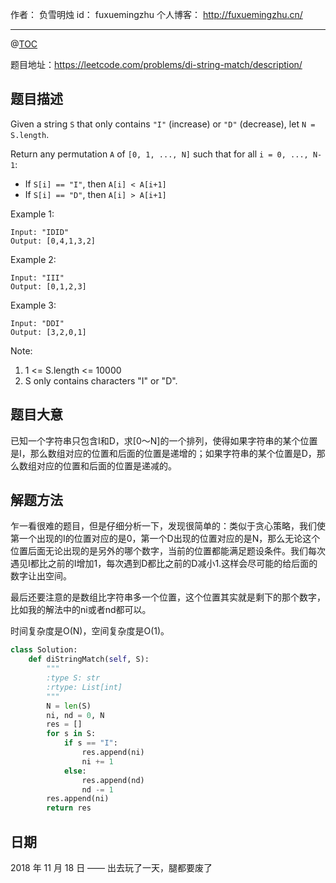 
作者： 负雪明烛
id：	fuxuemingzhu
个人博客：	http://fuxuemingzhu.cn/

---
@[TOC](目录)


题目地址：https://leetcode.com/problems/di-string-match/description/


## 题目描述

Given a string ``S`` that only contains ``"I"`` (increase) or ``"D"`` (decrease), let ``N = S.length``.

Return any permutation ``A`` of ``[0, 1, ..., N]`` such that for all ``i = 0, ..., N-1``:

- If ``S[i] == "I"``, then ``A[i] < A[i+1]``
- If ``S[i] == "D"``, then ``A[i] > A[i+1]``
 

Example 1:

    Input: "IDID"
    Output: [0,4,1,3,2]

Example 2:

    Input: "III"
    Output: [0,1,2,3]

Example 3:

    Input: "DDI"
    Output: [3,2,0,1]
 
Note:

1. 1 <= S.length <= 10000
1. S only contains characters "I" or "D".

## 题目大意

已知一个字符串只包含I和D，求[0～N]的一个排列，使得如果字符串的某个位置是I，那么数组对应的位置和后面的位置是递增的；如果字符串的某个位置是D，那么数组对应的位置和后面的位置是递减的。

## 解题方法

乍一看很难的题目，但是仔细分析一下，发现很简单的：类似于贪心策略，我们使第一个出现的I的位置对应的是0，第一个D出现的位置对应的是N，那么无论这个位置后面无论出现的是另外的哪个数字，当前的位置都能满足题设条件。我们每次遇见I都比之前的I增加1，每次遇到D都比之前的D减小1.这样会尽可能的给后面的数字让出空间。

最后还要注意的是数组比字符串多一个位置，这个位置其实就是剩下的那个数字，比如我的解法中的ni或者nd都可以。

时间复杂度是O(N)，空间复杂度是O(1)。


```python
class Solution:
    def diStringMatch(self, S):
        """
        :type S: str
        :rtype: List[int]
        """
        N = len(S)
        ni, nd = 0, N
        res = []
        for s in S:
            if s == "I":
                res.append(ni)
                ni += 1
            else:
                res.append(nd)
                nd -= 1
        res.append(ni)
        return res
```

## 日期

2018 年 11 月 18 日 —— 出去玩了一天，腿都要废了
